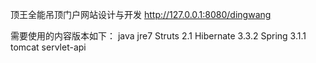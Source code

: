 ﻿顶王全能吊顶门户网站设计与开发
http://127.0.0.1:8080/dingwang

需要使用的内容版本如下：
java jre7
Struts 2.1
Hibernate 3.3.2
Spring 3.1.1
tomcat servlet-api